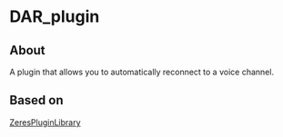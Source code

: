 # DAR_plugin
## About
A plugin that allows you to automatically reconnect to a voice channel.
## Based on
[ZeresPluginLibrary](https://github.com/rauenzi/BDPluginLibrary)
